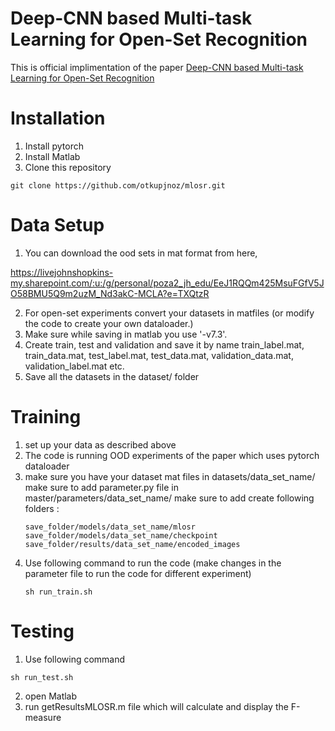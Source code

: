 # Deep-CNN based Multi-task Learning for Open-Set Recognition

This is official implimentation of the paper   [Deep-CNN based Multi-task Learning for Open-Set Recognition](https://arxiv.org/pdf/1903.03161.pdf)

# Installation
1. Install pytorch
2. Install Matlab
3. Clone this repository
  ```Shell
  git clone https://github.com/otkupjnoz/mlosr.git
  ```

# Data Setup
1. You can download the ood sets in mat format from here, 

https://livejohnshopkins-my.sharepoint.com/:u:/g/personal/poza2_jh_edu/EeJ1RQQm425MsuFGfV5JO58BMU5Q9m2uzM_Nd3akC-MCLA?e=TXQtzR

2. For open-set experiments convert your datasets in matfiles (or modify the code to create your own dataloader.)
3. Make sure while saving in matlab you use '-v7.3'.
4. Create train, test and validation and save it by name 
   train_label.mat, train_data.mat, test_label.mat, test_data.mat, validation_data.mat, validation_label.mat etc.
5. Save all the datasets in the dataset/ folder

# Training
1. set up your data as described above
2. The code is running OOD experiments of the paper which uses pytorch dataloader
3. make sure you have your dataset mat files in datasets/data_set_name/
   make sure to add parameter.py file in master/parameters/data_set_name/
   make sure to add create following folders :
   ```Shell
   save_folder/models/data_set_name/mlosr
   save_folder/models/data_set_name/checkpoint
   save_folder/results/data_set_name/encoded_images
   ```
4. Use following command to run the code (make changes in the parameter file to run the code for different experiment)
   ```Shell
   sh run_train.sh
   ```
  
# Testing
1. Use following command
  ```Shell
  sh run_test.sh
  ```
2. open Matlab
3. run getResultsMLOSR.m file which will calculate and display the F-measure



